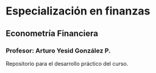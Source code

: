 # Especialización en finanzas
## Econometría Financiera
### Profesor: Arturo Yesid González P.

Repositorio para el desarrollo práctico del curso.
